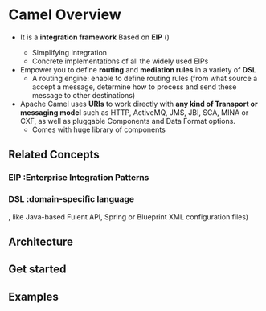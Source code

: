 # Camel Overview

- It is a **integration framework** Based on **EIP** (<Enterprise Integration Patterns>)
  - Simplifying Integration
  - Concrete implementations of all the widely used EIPs 
- Empower you to define **routing** and **mediation rules** in a variety of **DSL**
  - A routing engine: enable to define routing rules (from what source a accept a message, determine how to process and send these message to other destinations)
- Apache Camel uses **URIs** to work directly with **any kind of Transport or messaging model** such as HTTP, ActiveMQ, JMS, JBI, SCA, MINA or CXF, as well as pluggable Components and Data Format options.
  - Comes with huge library of components  
  

## Related Concepts
### EIP :Enterprise Integration Patterns
### DSL :domain-specific language
, like Java-based Fulent API, Spring or Blueprint XML configuration files)

## Architecture

## Get started

## Examples
